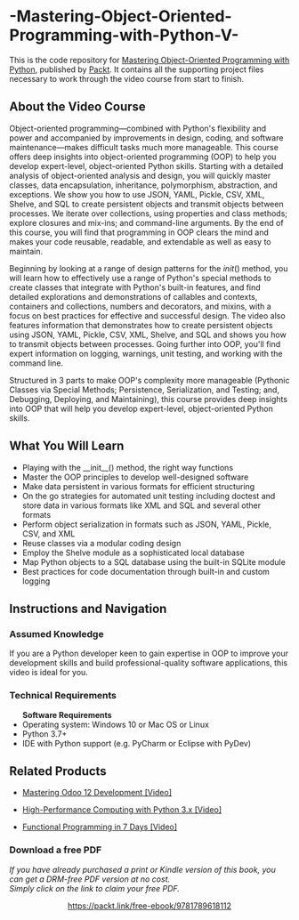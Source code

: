 # -Mastering-Object-Oriented-Programming-with-Python-V-
This is the code repository for [Mastering Object-Oriented Programming with Python]( https://www.packtpub.com/programming/mastering-object-oriented-programming-with-python-video), published by [Packt](https://github.com/PacktPublishing/-Mastering-Object-Oriented-Programming-with-Python-V-). It contains all the supporting project files necessary to work through the video course from start to finish.
## About the Video Course
Object-oriented programming—combined with Python's flexibility and power and accompanied by improvements in design, coding, and software maintenance—makes difficult tasks much more manageable. This course offers deep insights into object-oriented programming (OOP) to help you develop expert-level, object-oriented Python skills. 
Starting with a detailed analysis of object-oriented analysis and design, you will quickly master classes, data encapsulation, inheritance, polymorphism, abstraction, and exceptions. We show you how to use JSON, YAML, Pickle, CSV, XML, Shelve, and SQL to create persistent objects and transmit objects between processes. We iterate over collections, using properties and class methods; explore closures and mix-ins; and command-line arguments.
By the end of this course, you will find that programming in OOP clears the mind and makes your code reusable, readable, and extendable as well as easy to maintain.

Beginning by looking at a range of design patterns for the _init_() method, you will learn how to effectively use a range of Python's special methods to create classes that integrate with Python's built-in features, and find detailed explorations and demonstrations of callables and contexts, containers and collections, numbers and decorators, and mixins, with a focus on best practices for effective and successful design. The video also features information that demonstrates how to create persistent objects using JSON, YAML, Pickle, CSV, XML, Shelve, and SQL and shows you how to transmit objects between processes. Going further into OOP, you'll find expert information on logging, warnings, unit testing, and working with the command line.

Structured in 3 parts to make OOP's complexity more manageable (Pythonic Classes via Special Methods; Persistence, Serialization, and Testing; and, Debugging, Deploying, and Maintaining), this course provides deep insights into OOP that will help you develop expert-level, object-oriented Python skills.

<H2>What You Will Learn</H2>
<DIV class=book-info-will-learn-text>
<UL>
<LI> Playing with the __init__() method, the right way <SPAN style="BACKGROUND-COLOR: transparent"> functions</SPAN> 
<LI> Master the OOP principles to develop well-designed software
<LI> Make data persistent in various formats for efficient structuring
<LI> On the go strategies for automated unit testing including doctest and store data in various formats like XML and SQL and several other formats
<LI> Perform object serialization in formats such as JSON, YAML, Pickle, CSV, and XML
<LI> Reuse classes via a modular coding design
<LI> Employ the Shelve module as a sophisticated local database
<LI> Map Python objects to a SQL database using the built-in SQLite module
<LI> Best practices for code documentation through built-in and custom logging </LI></UL></DIV>

## Instructions and Navigation
### Assumed Knowledge
If you are a Python developer keen to gain expertise in OOP to improve your development skills and build professional-quality software applications, this video is ideal for you.
### Technical Requirements

<UL>
<B> Software Requirements </B>
<LI> Operating system: Windows 10 or Mac OS or Linux
<LI> Python 3.7+
<LI> IDE with Python support (e.g. PyCharm or Eclipse with PyDev) </LI> </UL>



## Related Products
* [Mastering Odoo 12 Development [Video]](https://www.packtpub.com/business/mastering-odoo-12-development-video?utm_source=github&utm_medium=repository&utm_campaign=9781789139280)

* [High-Performance Computing with Python 3.x [Video]](https://www.packtpub.com/application-development/high-performance-computing-python-3x-video?utm_source=github&utm_medium=repository&utm_campaign=9781789956252)

* [Functional Programming in 7 Days [Video]](https://www.packtpub.com/application-development/functional-programming-7-days-video?utm_source=github&utm_medium=repository&utm_campaign=9781788990295)
### Download a free PDF

 <i>If you have already purchased a print or Kindle version of this book, you can get a DRM-free PDF version at no cost.<br>Simply click on the link to claim your free PDF.</i>
<p align="center"> <a href="https://packt.link/free-ebook/9781789618112">https://packt.link/free-ebook/9781789618112 </a> </p>